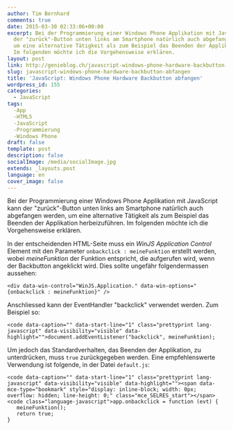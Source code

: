 ```yaml
---
author: Tim Bernhard
comments: true
date: 2015-03-30 02:33:06+00:00
excerpt: Bei der Programmierung einer Windows Phone Applikation mit JavaScript kann
  der "zurück"-Button unten links am Smartphone natürlich auch abgefangen werden,
  um eine alternative Tätigkeit als zum Beispiel das Beenden der Applikation herbeizuführen.
  Im folgenden möchte ich die Vorgehensweise erklären.
layout: post
link: http://genieblog.ch/javascript-windows-phone-hardware-backbutton-abfangen/
slug: javascript-windows-phone-hardware-backbutton-abfangen
title: 'JavaScript: Windows Phone Hardware Backbutton abfangen'
wordpress_id: 155
categories:
  - JavaScript
tags:
  -App
  -HTML5
  -JavaScript
  -Programmierung
  -Windows Phone
draft: false
template: post
description: false
socialImage: /media/socialImage.jpg
extends: _layouts.post
language: en
cover_image: false
---
```


Bei der Programmierung einer Windows Phone Applikation mit JavaScript kann der "zurück"-Button unten links am Smartphone natürlich auch abgefangen werden, um eine alternative Tätigkeit als zum Beispiel das Beenden der Applikation herbeizuführen. Im folgenden möchte ich die Vorgehensweise erklären.

In der entscheidenden HTML-Seite muss ein _WinJS Application Control_ Element mit den Parameter `onbackclick : meineFunktion` erstellt werden, wobei _meineFunktion_ der Funktion entspricht, die aufgerufen wird, wenn der Backbutton angeklickt wird. Dies sollte ungefähr folgendermassen aussehen:

    
    <div data-win-control="WinJS.Application." data-win-options="{onbackclick : meineFunktion}" />


Anschliessed kann der EventHandler "backclick" verwendet werden. Zum Beispiel so:

    
    <code data-caption="" data-start-line="1" class="prettyprint lang-javascript" data-visibility="visible" data-highlight="">document.addEventListener("backclick", meineFunktion);


Um jedoch das Standardverhalten, das Beenden der Applikation, zu unterdrücken, muss `true` zurückgegeben werden. Eine empfehlenswerte Verwendung ist folgende, in der Datei `default.js`:

    
    <code data-caption="" data-start-line="1" class="prettyprint lang-javascript" data-visibility="visible" data-highlight=""><span data-mce-type="bookmark" style="display: inline-block; width: 0px; overflow: hidden; line-height: 0;" class="mce_SELRES_start"></span><code class="language-javascript">app.onbackclick = function (evt) {
       meineFunktion();
       return true;
    }
